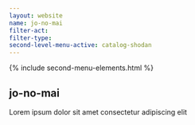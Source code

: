 ```yaml
---
layout: website
name: jo-no-mai 
filter-act: 
filter-type: 
second-level-menu-active: catalog-shodan
---
```


{% include second-menu-elements.html %}

<main class="page-content">
  <div class="text-container">
    <h2>jo-no-mai</h2>
    <p>Lorem ipsum dolor sit amet consectetur adipiscing elit</p>
  </div>
</main>
